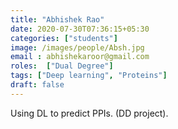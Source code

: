 ```yaml
---
title: "Abhishek Rao"
date: 2020-07-30T07:36:15+05:30
categories: ["students"]
image: /images/people/Absh.jpg
email : abhishekaroor@gmail.com
roles:  ["Dual Degree"]
tags: ["Deep learning", "Proteins"]
draft: false
---
```

Using DL to predict PPIs. (DD project).